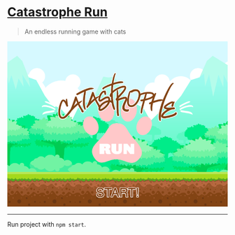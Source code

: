 # [Catastrophe Run](https://example.com/)

>   An endless running game with cats

![Screenshot](start-screenshot.png)

---


Run project with `npm start`.
